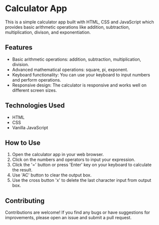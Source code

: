 # Calculator App

This is a simple calculator app built with HTML, CSS and JavaScript which provides basic arithmetic operations like addition, subtraction, multiplication, divison, and exponentiation.

## Features

- Basic arithmetic operations: addition, subtraction, multiplication, division.
- Advanced mathematical operations: square, pi, exponent.
- Keyboard functionality: You can use your keyboard to input numbers and perform operations.
- Responsive design: The calculator is responsive and works well on different screen sizes.

## Technologies Used

- HTML
- CSS
- Vanilla JavaScript

## How to Use

1. Open the calculator app in your web browser.
2. Click on the numbers and operators to input your expression.
3. Click the '=' button or press 'Enter' key on your keyboard to calculate the result.
4. Use 'AC' button to clear the output box.
5. Use the cross button 'x' to delete the last character input from output box.

## Contributing

Contributions are welcome! If you find any bugs or have suggestions for improvements, please open an issue and submit a pull request.